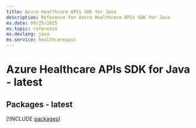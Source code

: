 ```yaml
---
title: Azure Healthcare APIs SDK for Java
description: Reference for Azure Healthcare APIs SDK for Java
ms.date: 09/25/2025
ms.topic: reference
ms.devlang: java
ms.service: healthcareapis
---
```

# Azure Healthcare APIs SDK for Java - latest
## Packages - latest
[!INCLUDE [packages](healthcare-apis-index.md)]
